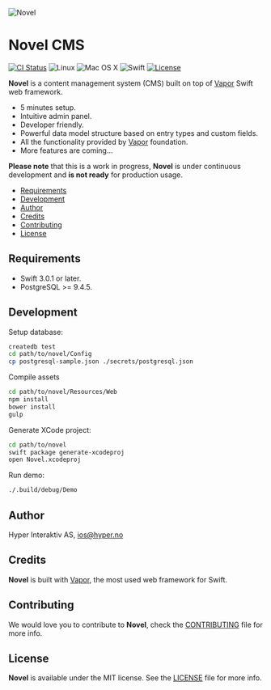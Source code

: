 ![Novel](https://github.com/hyperoslo/Novel/blob/master/Art/Cover.png)

# Novel CMS
[![CI Status](http://img.shields.io/travis/hyperoslo/Novel.svg?style=flat)](https://travis-ci.org/hyperoslo/Novel)
![Linux](https://img.shields.io/badge/os-linux-green.svg?style=flat)
![Mac OS X](https://img.shields.io/badge/os-Mac%20OS%20X-green.svg?style=flat)
![Swift](https://img.shields.io/badge/%20in-swift%203.0.1-orange.svg)
[![License](http://img.shields.io/badge/license-MIT-brightgreen.svg)](http://opensource.org/licenses/MIT)

**Novel** is a content management system (CMS) built on top of
[Vapor](https://github.com/vapor/vapor) Swift web framework.

* 5 minutes setup.
* Intuitive admin panel.
* Developer friendly.
* Powerful data model structure based on entry types and custom fields.
* All the functionality provided by [Vapor](https://github.com/vapor/vapor)
foundation.
* More features are coming...

**Please note** that this is a work in progress, **Novel** is under continuous
development and **is not ready** for production usage.

* [Requirements](#requirements)
* [Development](#development)
* [Author](#author)
* [Credits](#credits)
* [Contributing](#contributing)
* [License](#license)

## Requirements

* Swift 3.0.1 or later.
* PostgreSQL >= 9.4.5.

## Development

Setup database:

```sh
createdb test
cd path/to/novel/Config
cp postgresql-sample.json ./secrets/postgresql.json
```

Compile assets

```sh
cd path/to/novel/Resources/Web
npm install
bower install
gulp
```

Generate XCode project:

```sh
cd path/to/novel
swift package generate-xcodeproj
open Novel.xcodeproj
```

Run demo:

```sh
./.build/debug/Demo
```

## Author

Hyper Interaktiv AS, ios@hyper.no

## Credits

**Novel** is built with [Vapor](https://github.com/qutheory/vapor), the most
used web framework for Swift.

## Contributing

We would love you to contribute to **Novel**, check the [CONTRIBUTING](https://github.com/hyperoslo/Novel/blob/master/CONTRIBUTING.md)
file for more info.

## License

**Novel** is available under the MIT license. See the [LICENSE](https://github.com/hyperoslo/Novel/blob/master/LICENSE.md) file for more info.
